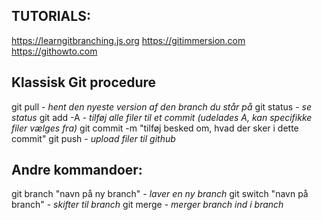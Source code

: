 ## TUTORIALS:
https://learngitbranching.js.org
https://gitimmersion.com
https://githowto.com

## Klassisk Git procedure
git pull - *hent den nyeste version af den branch du står på*
git status - *se status*
git add -A - *tilføj alle filer til et commit (udelades A, kan specifikke filer vælges fra)*
git commit -m "tilføj besked om, hvad der sker i dette commit"
git push - *upload filer til github*

## Andre kommandoer:
git branch "navn på ny branch" - *laver en ny branch*
git switch "navn på branch" - *skifter til branch*
git merge - *merger branch ind i branch*
